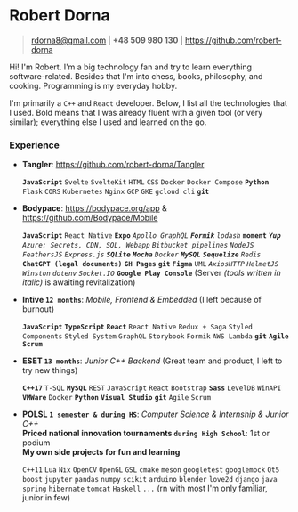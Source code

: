 # Robert Dorna

> rdorna8@gmail.com | **+48 509 980 130** | https://github.com/robert-dorna

Hi! I'm Robert. I'm a big technology fan and try to learn everything software-related. Besides that I'm into chess, books, philosophy, and cooking. Programming is my everyday hobby.

I'm primarily a `C++` and `React` developer. Below, I list all the technologies that I used. Bold means that I was already fluent with a given tool (or very similar); everything else I used and learned on the go.   

### Experience

- **Tangler**: https://github.com/robert-dorna/Tangler
  
  **`JavaScript`** `Svelte` `SvelteKit` `HTML` `CSS` `Docker` `Docker Compose` **`Python`** `Flask` `CORS` `Kubernetes` `Nginx` `GCP` `GKE` `gcloud cli` **`git`**

- **Bodypace**: https://bodypace.org/app & https://github.com/Bodypace/Mobile
  
  **`JavaScript`** `React Native` **`Expo`** *`Apollo GraphQL`* ***`Formik`*** *`lodash`* **`moment`** ***`Yup`*** *`Azure: Secrets, CDN, SQL, Webapp` `Bitbucket pipelines`* *`NodeJS`* *`FeathersJS`* *`Express.js`* ***`SQLite`*** ***`Mocha`*** *`Docker`* ***`MySQL`*** ***`Sequelize`*** *`Redis`* **`ChatGPT (legal documents)`** **`GH Pages`** **`git`** **`Figma`** `UML` *`AxiosHTTP`* *`HelmetJS`* *`Winston`* *`dotenv`* *`Socket.IO`* **`Google Play Console`** (Server *(tools written in italic)* is awaiting revitalization)

- **Intive `12 months`**: *Mobile, Frontend & Embedded* (I left because of burnout)
  
  **`JavaScript`** **`TypeScript`** **`React`** `React Native` `Redux + Saga` `Styled Components` `Styled System` `GraphQL` `Storybook` `Formik` `AWS Lambda` **`git`** **`Agile`** **`Scrum`**

- **ESET `13 months`**: *Junior C++ Backend* (Great team and product, I left to try new things)
  
  **`C++17`** `T-SQL` **`MySQL`** `REST` `JavaScript` `React` `Bootstrap` **`Sass`** `LevelDB` `WinAPI` **`VMWare`** `Docker` **`Python`** **`Visual Studio`** **`git`** `Agile` `Scrum`

- **POLSL `1 semester & during HS`**: *Computer Science & Internship & Junior C++* <br/>
  **Priced national innovation tournaments `during High School`**: 1st or podium <br/>
  **My own side projects for fun and learning** <br/>
  
    `C++11` `Lua` `Nix` `OpenCV` `OpenGL` `GSL` `cmake` `meson` `googletest` `googlemock` `Qt5` `boost` `jupyter` `pandas` `numpy` `scikit`  `arduino` `blender` `love2d` `django` `java` `spring` `hibernate` `tomcat` `Haskell` `...` (rn with most I'm only familiar, junior in few)
